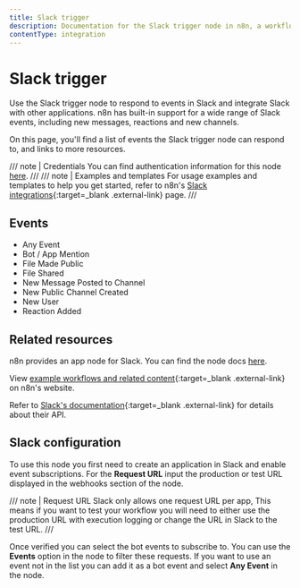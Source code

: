 ```yaml
---
title: Slack trigger
description: Documentation for the Slack trigger node in n8n, a workflow automation platform. Includes details of operations and configuration, and links to examples and credentials information.
contentType: integration
---
```

# Slack trigger

Use the Slack trigger node to respond to events in Slack and integrate Slack with other applications. n8n has built-in support for a wide range of Slack events, including new messages, reactions and new channels.

On this page, you'll find a list of events the Slack trigger node can respond to, and links to more resources.

///  note  | Credentials
You can find authentication information for this node [here](/integrations/builtin/credentials/slack/).
///
///  note  | Examples and templates
For usage examples and templates to help you get started, refer to n8n's [Slack integrations](https://n8n.io/integrations/slack-trigger/){:target=_blank .external-link} page.
///
## Events

* Any Event
* Bot / App Mention
* File Made Public
* File Shared
* New Message Posted to Channel
* New Public Channel Created
* New User
* Reaction Added

## Related resources

n8n provides an app node for Slack. You can find the node docs [here](/integrations/builtin/app-nodes/n8n-nodes-base.slack/).

View [example workflows and related content](https://n8n.io/integrations/slack-trigger/){:target=_blank .external-link} on n8n's website.

Refer to [Slack's documentation](https://api.slack.com/apis/connections/events-api){:target=_blank .external-link} for details about their API.

## Slack configuration

To use this node you first need to create an application in Slack and enable event subscriptions. For the **Request URL** input the production or test URL displayed in the webhooks section of the node.

///  note  | Request URL
Slack only allows one request URL per app, This means if you want to test your workflow you will need to either use the production URL with execution logging or change the URL in Slack to the test URL.
///

Once verified you can select the bot events to subscribe to. You can use the **Events** option in the node to filter these requests. If you want to use an event not in the list you can add it as a bot event and select **Any Event** in the node.

